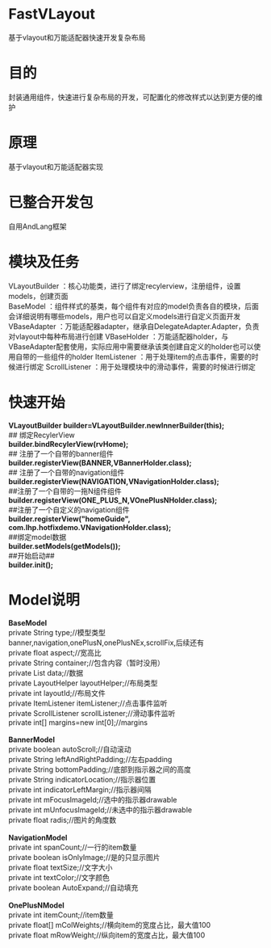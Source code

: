 # FastVLayout
基于vlayout和万能适配器快速开发复杂布局

# 目的
封装通用组件，快速进行复杂布局的开发，可配置化的修改样式以达到更方便的维护

# 原理
基于vlayout和万能适配器实现

# 已整合开发包
自用AndLang框架

# 模块及任务
VLayoutBuilder ：核心功能类，进行了绑定recylerview，注册组件，设置models，创建页面<br>
BaseModel ：组件样式的基类，每个组件有对应的model负责各自的模块，后面会详细说明有哪些models，用户也可以自定义models进行自定义页面开发
VBaseAdapter ：万能适配器adapter，继承自DelegateAdapter.Adapter，负责对vlayout中每种布局进行创建
VBaseHolder ：万能适配器holder，与VBaseAdapter配套使用，实际应用中需要继承该类创建自定义的holder也可以使用自带的一些组件的holder
ItemListener ：用于处理item的点击事件，需要的时候进行绑定
ScrollListener ：用于处理模块中的滑动事件，需要的时候进行绑定

# 快速开始
**VLayoutBuilder builder=VLayoutBuilder.newInnerBuilder(this);** <br>
        ## 绑定RecylerView <br>
        **builder.bindRecylerView(rvHome);**<br>
        ## 注册了一个自带的banner组件 <br>
        **builder.registerView(BANNER,VBannerHolder.class);**<br>
        ## 注册了一个自带的navigation组件<br>
        **builder.registerView(NAVIGATION,VNavigationHolder.class);**<br>
        ##注册了一个自带的一拖N组件组件<br>
        **builder.registerView(ONE_PLUS_N,VOnePlusNHolder.class);**<br>
        ##注册了一个自定义的navigation组件<br>
        **builder.registerView("homeGuide", com.lhp.hotfixdemo.VNavigationHolder.class);**<br>
        ##绑定model数据<br>
        **builder.setModels(getModels());**<br>
        ##开始启动##<br>
        **builder.init();**<br>
       
# Model说明
**BaseModel**<br>
private String type;//模型类型 banner,navigation,onePlusN,onePlusNEx,scrollFix,后续还有<br>
private float aspect;//宽高比<br>
private String container;//包含内容（暂时没用）<br>
private List<T> data;//数据 <br>
private LayoutHelper layoutHelper;//布局类型<br>
private int layoutId;//布局文件<br>
private ItemListener<T> itemListener;//点击事件监听<br>
private ScrollListener scrollListener;//滑动事件监听<br>
private int[] margins=new int[0];//margins<br>
<br> 
**BannerModel**<br>
private boolean autoScroll;//自动滚动 <br>
private String leftAndRightPadding;//左右padding <br>
private String bottomPadding;//底部到指示器之间的高度<br>
private String indicatorLocation;//指示器位置<br>
private int indicatorLeftMargin;//指示器间隔<br>
private int mFocusImageId;//选中的指示器drawable<br>
private int mUnfocusImageId;//未选中的指示器drawable<br>
private float radis;//图片的角度数<br>
<br>
**NavigationModel** <br>
private int spanCount;//一行的item数量<br>
private boolean isOnlyImage;//是的只显示图片<br>
private float textSize;//文字大小<br>
private int textColor;//文字颜色<br>
private boolean AutoExpand;//自动填充<br>
<br>
**OnePlusNModel** <br>
private int itemCount;//item数量<br>
private float[] mColWeights;//横向item的宽度占比，最大值100<br>
private float mRowWeight;//纵向item的宽度占比，最大值100<br>
        <br>


       
 
